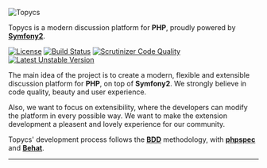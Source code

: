 ![Topycs](http://s18.postimg.org/f7rzvrp6h/topycs_logo.png "Topycs")

Topycs is a modern discussion platform for **PHP**, proudly powered by **[Symfony2](http://symfony.com/)**.

[![License](https://poser.pugx.org/topycs/topycs/license.png)](https://packagist.org/packages/topycs/topycs)
[![Build Status](https://travis-ci.org/Topycs/Topycs.svg?branch=master)](https://travis-ci.org/Topycs/Topycs)
[![Scrutinizer Code Quality](https://scrutinizer-ci.com/g/Topycs/Topycs/badges/quality-score.png?b=master)](https://scrutinizer-ci.com/g/Topycs/Topycs/?branch=master)
[![Latest Unstable Version](https://poser.pugx.org/leaphly/cart-bundle/v/unstable.svg)](//packagist.org/packages/leaphly/cart-bundle)

The main idea of the project is to create a modern, flexible and extensible discussion platform for **PHP**, on top of **Symfony2**. We strongly believe in code quality, beauty and user experience. 

Also, we want to focus on extensibility, where the developers can modify the platform in every possible way. We want to make the extension development a pleasent and lovely experience for our community.

Topycs' development process follows the **[BDD](http://en.wikipedia.org/wiki/Behavior-driven_development)** methodology, with **[phpspec](http://phpspec.net/)** and **[Behat](http://behat.org/)**.

----------

